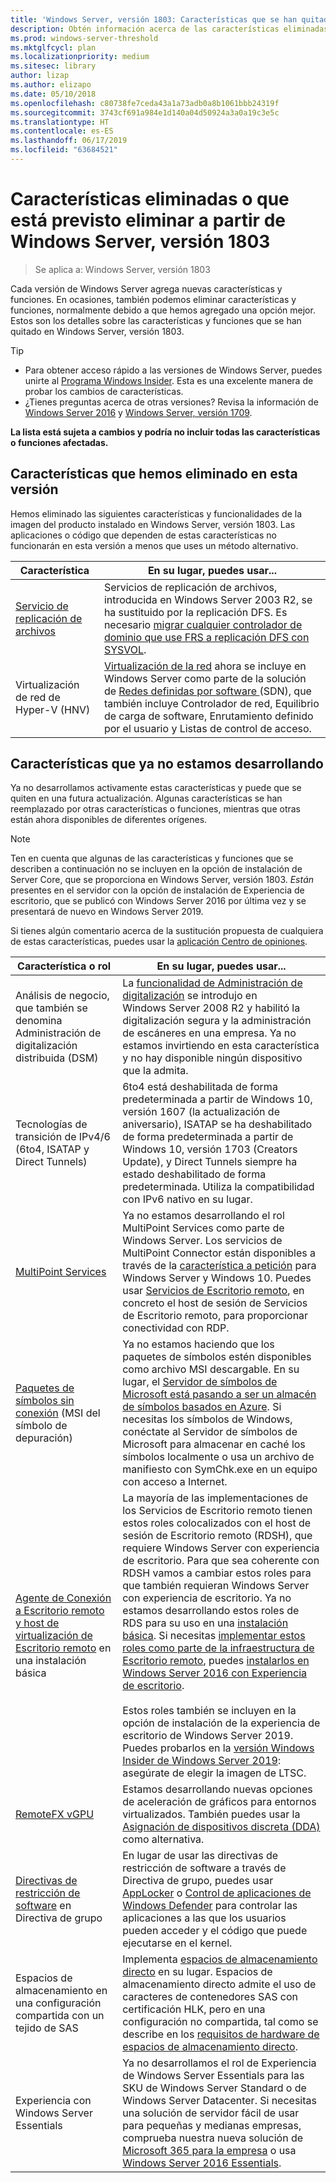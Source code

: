 ```yaml
---
title: 'Windows Server, versión 1803: Características que se han quitado'
description: Obtén información acerca de las características eliminadas o en desuso en Windows Server, versión 1803 o una versión posterior
ms.prod: windows-server-threshold
ms.mktglfcycl: plan
ms.localizationpriority: medium
ms.sitesec: library
author: lizap
ms.author: elizapo
ms.date: 05/10/2018
ms.openlocfilehash: c80738fe7ceda43a1a73adb0a8b1061bbb24319f
ms.sourcegitcommit: 3743cf691a984e1d140a04d50924a3a0a19c3e5c
ms.translationtype: HT
ms.contentlocale: es-ES
ms.lasthandoff: 06/17/2019
ms.locfileid: "63684521"
---
```

# <a name="features-removed-or-planned-for-replacement-starting-with-windows-server-version-1803"></a>Características eliminadas o que está previsto eliminar a partir de Windows Server, versión 1803

> Se aplica a: Windows Server, versión 1803

Cada versión de Windows Server agrega nuevas características y funciones. En ocasiones, también podemos eliminar características y funciones, normalmente debido a que hemos agregado una opción mejor. Estos son los detalles sobre las características y funciones que se han quitado en Windows Server, versión 1803.   

> [!TIP]
> - Para obtener acceso rápido a las versiones de Windows Server, puedes unirte al [Programa Windows Insider](https://insider.windows.com). Esta es una excelente manera de probar los cambios de características.
> - ¿Tienes preguntas acerca de otras versiones? Revisa la información de [Windows Server 2016](deprecated-features.md) y [Windows Server, versión 1709](removed-features-1709.md).

**La lista está sujeta a cambios y podría no incluir todas las características o funciones afectadas.** 

## <a name="features-we-removed-in-this-release"></a>Características que hemos eliminado en esta versión

Hemos eliminado las siguientes características y funcionalidades de la imagen del producto instalado en Windows Server, versión 1803. Las aplicaciones o código que dependen de estas características no funcionarán en esta versión a menos que uses un método alternativo.   

|Característica    |En su lugar, puedes usar...|
|-----------|--------------------|
|[Servicio de replicación de archivos](https://support.microsoft.com/en-us/help/4025991/windows-server-version-1709-no-longer-supports-frs)|Servicios de replicación de archivos, introducida en Windows Server 2003 R2, se ha sustituido por la replicación DFS. Es necesario [migrar cualquier controlador de dominio que use FRS a replicación DFS con SYSVOL](https://blogs.technet.microsoft.com/filecab/2014/06/25/streamlined-migration-of-frs-to-dfsr-sysvol/).|
|Virtualización de red de Hyper-V (HNV)|[Virtualización de la red](../networking/sdn/technologies/hyper-v-network-virtualization/whats-new-hyperv-network-virtualization-windows-server.md) ahora se incluye en Windows Server como parte de la solución de [Redes definidas por software ](../networking/sdn/software-defined-networking.md) (SDN), que también incluye Controlador de red, Equilibrio de carga de software, Enrutamiento definido por el usuario y Listas de control de acceso.|

## <a name="features-were-no-longer-developing"></a>Características que ya no estamos desarrollando

Ya no desarrollamos activamente estas características y puede que se quiten en una futura actualización. Algunas características se han reemplazado por otras características o funciones, mientras que otras están ahora disponibles de diferentes orígenes. 

>[!NOTE]
> Ten en cuenta que algunas de las características y funciones que se describen a continuación no se incluyen en la opción de instalación de Server Core, que se proporciona en Windows Server, versión 1803. *Están* presentes en el servidor con la opción de instalación de Experiencia de escritorio, que se publicó con Windows Server 2016 por última vez y se presentará de nuevo en Windows Server 2019.

Si tienes algún comentario acerca de la sustitución propuesta de cualquiera de estas características, puedes usar la [aplicación Centro de opiniones](https://support.microsoft.com/help/4021566/windows-10-send-feedback-to-microsoft-with-feedback-hub-app). 

|Característica o rol    |En su lugar, puedes usar...|
|-----------|---------------------|
|Análisis de negocio, que también se denomina Administración de digitalización distribuida (DSM)|La [funcionalidad de Administración de digitalización](https://docs.microsoft.com/previous-versions/windows/it-pro/windows-server-2008-R2-and-2008/dd759124\(v%3dws.11\)) se introdujo en Windows Server 2008 R2 y habilitó la digitalización segura y la administración de escáneres en una empresa. Ya no estamos invirtiendo en esta característica y no hay disponible ningún dispositivo que la admita.|
|Tecnologías de transición de IPv4/6 (6to4, ISATAP y Direct Tunnels)|6to4 está deshabilitada de forma predeterminada a partir de Windows 10, versión 1607 (la actualización de aniversario), ISATAP se ha deshabilitado de forma predeterminada a partir de Windows 10, versión 1703 (Creators Update), y Direct Tunnels siempre ha estado deshabilitado de forma predeterminada. Utiliza la compatibilidad con IPv6 nativo en su lugar.|
|[MultiPoint Services](../remote/multipoint-services/multipoint-services.md)|Ya no estamos desarrollando el rol MultiPoint Services como parte de Windows Server. Los servicios de MultiPoint Connector están disponibles a través de la [característica a petición](https://docs.microsoft.com/windows-hardware/manufacture/desktop/features-on-demand-v2--capabilities) para Windows Server y Windows 10. Puedes usar [Servicios de Escritorio remoto](../remote/remote-desktop-services/welcome-to-rds.md), en concreto el host de sesión de Servicios de Escritorio remoto, para proporcionar conectividad con RDP. |
|[Paquetes de símbolos sin conexión](https://docs.microsoft.com/windows-hardware/drivers/debugger/debugger-download-symbols) (MSI del símbolo de depuración)|Ya no estamos haciendo que los paquetes de símbolos estén disponibles como archivo MSI descargable. En su lugar, el [Servidor de símbolos de Microsoft está pasando a ser un almacén de símbolos basados en Azure](https://blogs.msdn.microsoft.com/windbg/2017/10/18/update-on-microsofts-symbol-server/). Si necesitas los símbolos de Windows, conéctate al Servidor de símbolos de Microsoft para almacenar en caché los símbolos localmente o usa un archivo de manifiesto con SymChk.exe en un equipo con acceso a Internet.|
|[Agente de Conexión a Escritorio remoto y host de virtualización de Escritorio remoto](../remote/remote-desktop-services/desktop-hosting-service.md) en una instalación básica|La mayoría de las implementaciones de los Servicios de Escritorio remoto tienen estos roles colocalizados con el host de sesión de Escritorio remoto (RDSH), que requiere Windows Server con experiencia de escritorio. Para que sea coherente con RDSH vamos a cambiar estos roles para que también requieran Windows Server con experiencia de escritorio. Ya no estamos desarrollando estos roles de RDS para su uso en una [instalación básica](../administration/server-core/what-is-server-core.md). Si necesitas [implementar estos roles como parte de la infraestructura de Escritorio remoto](../remote/remote-desktop-services/rds-deploy-infrastructure.md), puedes [instalarlos en Windows Server 2016 con Experiencia de escritorio](getting-started-with-server-with-desktop-experience.md). <br/><br/>Estos roles también se incluyen en la opción de instalación de la experiencia de escritorio de Windows Server 2019. Puedes probarlos en la [versión Windows Insider de Windows Server 2019](https://docs.microsoft.com/windows-insider/at-work/): asegúrate de elegir la imagen de LTSC. |
|[RemoteFX vGPU](../remote/remote-desktop-services/rds-remotefx-vgpu.md)|Estamos desarrollando nuevas opciones de aceleración de gráficos para entornos virtualizados. También puedes usar la [Asignación de dispositivos discreta (DDA)](../virtualization/hyper-v/plan/plan-for-deploying-devices-using-discrete-device-assignment.md) como alternativa.|
|[Directivas de restricción de software](../identity/software-restriction-policies/software-restriction-policies.md) en Directiva de grupo|En lugar de usar las directivas de restricción de software a través de Directiva de grupo, puedes usar [AppLocker](https://docs.microsoft.com/windows/security/threat-protection/applocker/applocker-overview) o [Control de aplicaciones de Windows Defender](https://docs.microsoft.com/windows/security/threat-protection/windows-defender-application-control) para controlar las aplicaciones a las que los usuarios pueden acceder y el código que puede ejecutarse en el kernel.|
|Espacios de almacenamiento en una configuración compartida con un tejido de SAS|Implementa [espacios de almacenamiento directo](../storage/storage-spaces/storage-spaces-direct-overview.md) en su lugar. Espacios de almacenamiento directo admite el uso de caracteres de contenedores SAS con certificación HLK, pero en una configuración no compartida, tal como se describe en los [requisitos de hardware de espacios de almacenamiento directo](../storage/storage-spaces/storage-spaces-direct-hardware-requirements.md).|
|Experiencia con Windows Server Essentials|Ya no desarrollamos el rol de Experiencia de Windows Server Essentials para las SKU de Windows Server Standard o de Windows Server Datacenter. Si necesitas una solución de servidor fácil de usar para pequeñas y medianas empresas, comprueba nuestra nueva solución de [Microsoft 365 para la empresa](https://www.microsoft.com/microsoft-365/business) o usa [Windows Server 2016 Essentials](https://docs.microsoft.com/windows-server-essentials/get-started/get-started).|

